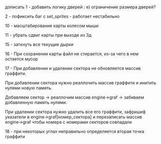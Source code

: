 дописать
1 - добавить логику дверей :
е) ограничение размера дверей?

2 - пофиксить баг с set_sprites - работает нестабильно

10 - масштабирование карты колесом мыши

11 - убрать сдвиг карты при выходе из 3д

15 - заткнуть все текущие дырки

16 - При сохранении карты файл не стирается, из-за чего в нем остается мусор

17 - При добавлении и удалении сектора не обновляется массив граффити.

При добавлении сектора нужно реаллочить массив граффити и инитить нулями новую память.

Добавляем сектор -> реаллочим массив engine->graf -> забиваем добавленную память нулями.

При удалении сектора нужно удалить все его граффити, зафришиф указатели в engine->graf[номер_сектора] и перезаписать массив engine->graf чтобы номера с номерами секторов совпадали

18 - при некоторых углах неправильно определяется вторая точка граффити
